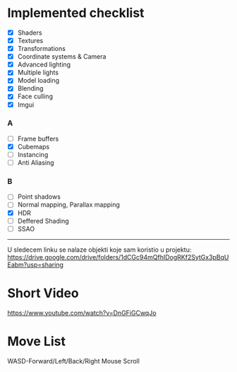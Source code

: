 # Implemented checklist
- [x] Shaders
- [x] Textures
- [x] Transformations
- [x] Coordinate systems & Camera
- [x] Advanced lighting
- [x] Multiple lights
- [x] Model loading
- [x] Blending
- [x] Face culling
- [x] Imgui
### A
- [ ] Frame buffers
- [x] Cubemaps
- [ ] Instancing 
- [ ] Anti Aliasing

### B
- [ ] Point shadows
- [ ] Normal mapping, Parallax mapping
- [x] HDR
- [ ] Deffered Shading
- [ ] SSAO

----------------------------------
U sledecem linku se nalaze objekti koje sam koristio u projektu:
https://drive.google.com/drive/folders/1dCGc94mQfhIDogRKf2SytGx3pBqUEabm?usp=sharing


# Short Video 
https://www.youtube.com/watch?v=DnGFiGCwqJo

# Move List 
WASD-Forward/Left/Back/Right
Mouse Scroll

